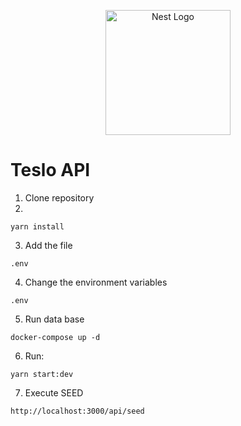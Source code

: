 <p align="center">
  <a href="http://nestjs.com/" target="blank"><img src="https://nestjs.com/img/logo-small.svg" width="200" alt="Nest Logo" /></a>
</p>

# Teslo API

1. Clone repository
2.

```
yarn install
```

3. Add the file

```
.env
```

4. Change the environment variables

```
.env
```

5. Run data base

```
docker-compose up -d
```

6. Run:

```
yarn start:dev
```

7. Execute SEED

```
http://localhost:3000/api/seed
```
